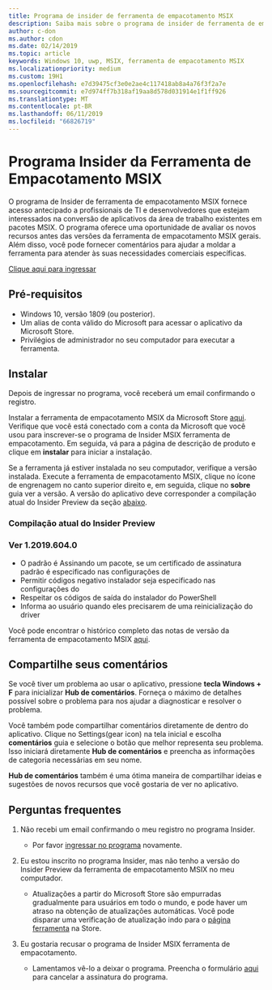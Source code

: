 ```yaml
---
title: Programa de insider de ferramenta de empacotamento MSIX
description: Saiba mais sobre o programa de insider de ferramenta de empacotamento e como ingressar
author: c-don
ms.author: cdon
ms.date: 02/14/2019
ms.topic: article
keywords: Windows 10, uwp, MSIX, ferramenta de empacotamento MSIX
ms.localizationpriority: medium
ms.custom: 19H1
ms.openlocfilehash: e7d39475cf3e0e2ae4c117418ab8a4a76f3f2a7e
ms.sourcegitcommit: e7d974ff7b318af19aa8d578d031914e1f1ff926
ms.translationtype: MT
ms.contentlocale: pt-BR
ms.lasthandoff: 06/11/2019
ms.locfileid: "66826719"
---
```

# <a name="msix-packaging-tool-insider-program"></a>Programa Insider da Ferramenta de Empacotamento MSIX

O programa de Insider de ferramenta de empacotamento MSIX fornece acesso antecipado a profissionais de TI e desenvolvedores que estejam interessados na conversão de aplicativos da área de trabalho existentes em pacotes MSIX. O programa oferece uma oportunidade de avaliar os novos recursos antes das versões da ferramenta de empacotamento MSIX gerais. Além disso, você pode fornecer comentários para ajudar a moldar a ferramenta para atender às suas necessidades comerciais específicas. 

<div class="nextstepaction"><p><a class="x-hidden-focus" href="https://aka.ms/MSIXPackagingPreviewProgram" data-linktype="external">Clique aqui para ingressar</a></p></div>

## <a name="prerequisites"></a>Pré-requisitos
- Windows 10, versão 1809 (ou posterior).
- Um alias de conta válido do Microsoft para acessar o aplicativo da Microsoft Store.
- Privilégios de administrador no seu computador para executar a ferramenta.

## <a name="install"></a>Instalar

Depois de ingressar no programa, você receberá um email confirmando o registro. 

Instalar a ferramenta de empacotamento MSIX da Microsoft Store [aqui](https://www.microsoft.com/en-us/p/msix-packaging-tool/9n5lw3jbcxkf). Verifique que você está conectado com a conta da Microsoft que você usou para inscrever-se o programa de Insider MSIX ferramenta de empacotamento. Em seguida, vá para a página de descrição de produto e clique em **instalar** para iniciar a instalação.

Se a ferramenta já estiver instalada no seu computador, verifique a versão instalada. Execute a ferramenta de empacotamento MSIX, clique no ícone de engrenagem no canto superior direito e, em seguida, clique no **sobre** guia ver a versão. A versão do aplicativo deve corresponder a compilação atual do Insider Preview da seção [abaixo](#current-insider-preview-build). 

### <a name="current-insider-preview-build"></a>Compilação atual do Insider Preview 

### <a name="ver-120196040"></a>Ver 1.2019.604.0 

- O padrão é Assinando um pacote, se um certificado de assinatura padrão é especificado nas configurações de
- Permitir códigos negativo instalador seja especificado nas configurações do
- Respeitar os códigos de saída do instalador do PowerShell
- Informa ao usuário quando eles precisarem de uma reinicialização do driver

Você pode encontrar o histórico completo das notas de versão da ferramenta de empacotamento MSIX [aqui](release-notes/history.md).

## <a name="share-your-feedback"></a>Compartilhe seus comentários 

Se você tiver um problema ao usar o aplicativo, pressione **tecla Windows + F** para inicializar **Hub de comentários**. Forneça o máximo de detalhes possível sobre o problema para nos ajudar a diagnosticar e resolver o problema. 

Você também pode compartilhar comentários diretamente de dentro do aplicativo. Clique no Settings(gear icon) na tela inicial e escolha **comentários** guia e selecione o botão que melhor representa seu problema. Isso iniciará diretamente **Hub de comentários** e preencha as informações de categoria necessárias em seu nome. 

**Hub de comentários** também é uma ótima maneira de compartilhar ideias e sugestões de novos recursos que você gostaria de ver no aplicativo.  

## <a name="faqs"></a>Perguntas frequentes

1. Não recebi um email confirmando o meu registro no programa Insider. 
    - Por favor [ingressar no programa](https://aka.ms/MSIXPackagingPreviewProgram) novamente.  

2. Eu estou inscrito no programa Insider, mas não tenho a versão do Insider Preview da ferramenta de empacotamento MSIX no meu computador. 
    - Atualizações a partir do Microsoft Store são empurradas gradualmente para usuários em todo o mundo, e pode haver um atraso na obtenção de atualizações automáticas. Você pode disparar uma verificação de atualização indo para o [página ferramenta](https://www.microsoft.com/en-us/p/msix-packaging-tool/9n5lw3jbcxkf) na Store. 
3. Eu gostaria recusar o programa de Insider MSIX ferramenta de empacotamento. 
    - Lamentamos vê-lo a deixar o programa. Preencha o formulário [aqui](https://forms.office.com/Pages/ResponsePage.aspx?id=v4j5cvGGr0GRqy180BHbR-NSOqDz219PqoOqk5qxQEZUMlEwNVNKMDhNUVlKOVpTRTlVWFhMMThLQy4u) para cancelar a assinatura do programa. 
